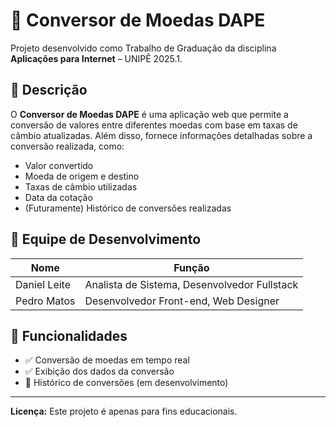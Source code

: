 # 💱 Conversor de Moedas DAPE

Projeto desenvolvido como Trabalho de Graduação da disciplina **Aplicações para Internet** – UNIPÊ 2025.1.

## 📌 Descrição

O **Conversor de Moedas DAPE** é uma aplicação web que permite a conversão de valores entre diferentes moedas com base em taxas de câmbio atualizadas. Além disso, fornece informações detalhadas sobre a conversão realizada, como:

- Valor convertido
- Moeda de origem e destino
- Taxas de câmbio utilizadas
- Data da cotação
- (Futuramente) Histórico de conversões realizadas

## 👥 Equipe de Desenvolvimento

| Nome         | Função                                      |
|--------------|---------------------------------------------|
| Daniel Leite | Analista de Sistema, Desenvolvedor Fullstack |
| Pedro Matos  | Desenvolvedor Front-end, Web Designer        |

## 🧩 Funcionalidades

- ✅ Conversão de moedas em tempo real
- ✅ Exibição dos dados da conversão
- 🔄 Histórico de conversões (em desenvolvimento)

---

**Licença:** Este projeto é apenas para fins educacionais.
